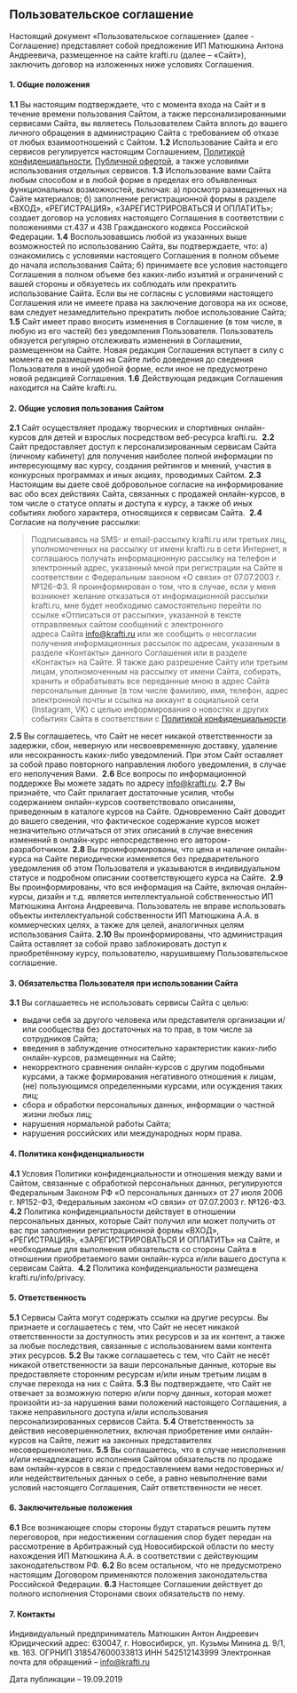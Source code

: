 ## Пользовательское соглашение

Настоящий документ «Пользовательское соглашение» (далее - Соглашение) представляет собой предложение ИП Матюшкина Антона Андреевича, размещенное на сайте krafti.ru (далее – «Сайт»), заключить договор на изложенных ниже условиях Соглашения.

#### 1. Общие положения

**1.1** Вы настоящим подтверждаете, что с момента входа на Сайт и в течение времени пользования Сайтом, а также персонализированными сервисами Сайта, вы являетесь Пользователем Сайта вплоть до вашего личного обращения в администрацию Сайта с требованием об отказе от любых взаимоотношений с Сайтом.
**1.2** Использование Сайта и его сервисов регулируется настоящим Соглашением, [Политикой конфиденциальности](/info/privacy), [Публичной офертой](/info/offer), а также условиями использования отдельных сервисов. 
**1.3** Использование вами Сайта любым способом и в любой форме в пределах его объявленных функциональных возможностей, включая: 
  а) просмотр размещенных на Сайте материалов; 
  б) заполнение регистрационной формы в разделе «ВХОД», «РЕГИСТРАЦИЯ», «ЗАРЕГИСТРИРОВАТЬСЯ И ОПЛАТИТЬ»;
  создает договор на условиях настоящего Соглашения в соответствии с положениями ст.437 и 438 Гражданского кодекса Российской Федерации.
**1.4** Воспользовавшись любой из указанных выше возможностей по использованию Сайта, вы подтверждаете, что: 
  а) ознакомились с условиями настоящего Соглашения в полном объеме до начала использования Сайта;
  б) принимаете все условия настоящего Соглашения в полном объеме без каких-либо изъятий и ограничений с вашей стороны и обязуетесь их соблюдать или прекратить использование Сайта. Если вы не согласны с условиями настоящего Соглашения или не имеете права на заключение договора на их основе, вам следует незамедлительно прекратить любое использование Сайта; 
**1.5** Сайт имеет право вносить изменения в Соглашение (в том числе, в любую из его частей) без уведомления Пользователя. Пользователь обязуется регулярно отслеживать изменения в Соглашении, размещенном на Сайте. Новая редакция Соглашения вступает в силу с момента ее размещения на Сайте либо доведения до сведения Пользователя в иной удобной форме, если иное не предусмотрено новой редакцией Соглашения. 
**1.6** Действующая редакция Соглашения находится на Сайте krafti.ru.

#### 2. Общие условия пользования Сайтом

**2.1** Сайт осуществляет продажу творческих и спортивных онлайн-курсов для детей и взрослых посредством веб-ресурса krafti.ru. 
**2.2** Сайт предоставляет доступ к персонализированным сервисам Сайта (личному кабинету) для получения наиболее полной информации по интересующему вас курсу, создания рейтингов и мнений, участия в конкурсных программах и иных акциях, проводимых Сайтом. 
**2.3** Настоящим вы даете своё добровольное согласие на информирование вас обо всех действиях Сайта, связанных с продажей онлайн-курсов, в том числе о статусе оплаты и доступа к курсу, а также об иных событиях любого характера, относящихся к сервисам Сайта. 
**2.4** Согласие на получение рассылки: 
  
  > Подписываясь на SMS- и email-рассылку krafti.ru или третьих лиц, уполномоченных на рассылку от имени krafti.ru в сети Интернет, я соглашаюсь получать информационную рассылку на телефон и электронный адрес, указанный мной при регистрации на Сайте в соответствии с Федеральным законом «О связи» от 07.07.2003 г. №126-ФЗ.
  > Я проинформирован о том, что в случае, если у меня возникнет желание отказаться от информационной рассылки krafti.ru, мне будет необходимо самостоятельно перейти по ссылке «Отписаться от рассылки», указанной в тексте отправляемых сайтом сообщений с электронного адреса Сайта info@krafti.ru или же сообщить о несогласии получения информационных рассылок по адресам, указанным в разделе «Контакты» данного Соглашения или в разделе «Контакты» на Сайте. 
  > Я также даю разрешение Сайту или третьим лицам, уполномоченным на рассылку от имени Сайта, собирать, хранить и обрабатывать все переданные мною в адрес Сайта персональные данные (в том числе фамилию, имя, телефон, адрес электронной почты и ссылка на аккаунт в социальной сети (Instagram, VK) с целью информирования о новостях и других событиях Сайта в соответствии с [Политикой конфиденциальности](/info/privacy).

**2.5** Вы соглашаетесь, что Сайт не несет никакой ответственности за задержки, сбои, неверную или несвоевременную доставку, удаление или несохранность каких-либо уведомлений. При этом Сайт оставляет за собой право повторного направления любого уведомления, в случае его неполучения Вами. 
**2.6** Все вопросы по информационной поддержке Вы можете задать по адресу info@krafti.ru. 
**2.7** Вы признаёте, что Сайт прилагает достаточные усилия, чтобы содержанием онлайн-курсов соответствовало описаниям, приведенным в каталоге курсов на Сайте. Одновременно Сайт доводит до вашего сведения, что фактическое содержание курсов может незначительно отличаться от этих описаний в случае внесения изменений в онлайн-курс непосредственно его автором-разработчиком.
**2.8** Вы проинформированы, что цена и наличие онлайн-курса на Сайте периодически изменяется без предварительного уведомления об этом Пользователя и указываются в индивидуальном статусе и подробном описании соответствующего курса на Сайте. 
**2.9** Вы проинформированы, что вся информация на Сайте, включая онлайн-курсы, дизайн и т.д. является интеллектуальной собственностью ИП Матюшкина Антона Андреевича. Пользователь не вправе использовать объекты интеллектуальной собственности ИП Матюшкина А.А. в коммерческих целях, а также для целей, аналогичных целям использования Сайта.
**2.10** Вы проинформированы, что администрация Сайта оставляет за собой право заблокировать доступ к приобретённому  курсу, пользователю, нарушившему Пользовательское соглашение.

#### 3. Обязательства Пользователя при использовании Сайта

**3.1** Вы соглашаетесь не использовать сервисы Сайта с целью: 
- выдачи себя за другого человека или представителя организации и/или сообщества без достаточных на то прав, в том числе за сотрудников Сайта;
- введения в заблуждение относительно характеристик каких-либо онлайн-курсов, размещенных на Сайте; 
- некорректного сравнения онлайн-курсов с другим подобными курсами, а также формирования негативного отношения к лицам, (не) пользующимся определенными курсами, или осуждения таких лиц;
- сбора и обработки персональных данных, информации о частной жизни любых лиц;
- нарушения нормальной работы Сайта;
- нарушения российских или международных норм права.

#### 4. Политика конфиденциальности

**4.1** Условия Политики конфиденциальности и отношения между вами и Сайтом, связанные с обработкой персональных данных, регулируются Федеральным Законом РФ «О персональных данных» от 27 июля 2006 г. №152-ФЗ, Федеральным законом «О связи» от 07.07.2003 г. №126-ФЗ.
**4.2** Политика конфиденциальности действует в отношении персональных данных, которые Сайт получил или может получить от вас при заполнении регистрационной формы «ВХОД», «РЕГИСТРАЦИЯ», «ЗАРЕГИСТРИРОВАТЬСЯ И ОПЛАТИТЬ» на Сайте, и необходимые для выполнения обязательств со стороны Сайта в отношении приобретаемого вами онлайн-курса и/или вашего доступа к сервисам Сайта. 
**4.2** Политика конфиденциальности размещена krafti.ru/info/privacy.  

#### 5. Ответственность

**5.1** Сервисы Сайта могут содержать ссылки на другие ресурсы. Вы признаете и соглашаетесь с тем, что Сайт не несет никакой ответственности за доступность этих ресурсов и за их контент, а также за любые последствия, связанные с использованием вами контента этих ресурсов.
**5.2** Вы также соглашаетесь с тем, что Сайт не несёт никакой ответственности за ваши персональные данные, которые вы предоставляете сторонним ресурсам и/или иным третьим лицам в случае перехода на них с Сайта.
**5.3** Вы подтверждаете, что Сайт не отвечает за возможную потерю и/или порчу данных, которая может произойти из-за нарушения вами положений настоящего Соглашения, а также неправильного доступа и/или использования персонализированных сервисов Сайта.
**5.4** Ответственность за действия несовершеннолетних, включая приобретение ими онлайн-курсов на Сайте, лежит на законных представителях несовершеннолетних.
**5.5** Вы соглашаетесь, что в случае неисполнения и/или ненадлежащего исполнения Сайтом обязательств по продаже вам онлайн-курсов в связи с предоставлением вами недостоверных и/или недействительных данных о себе, а равно невыполнение вами условий настоящего Соглашения, Сайт ответственности не несет. 

#### 6. Заключительные положения

**6.1** Все возникающее споры стороны будут стараться решить путем переговоров, при недостижении соглашения спор будет передан на рассмотрение в Арбитражный суд Новосибирской области по месту нахождения ИП Матюшкина А.А. в соответствии с действующим законодательством РФ.
**6.2** Во всем остальном, что не предусмотрено настоящим Договором применяются положения законодательства Российской Федерации.
**6.3** Настоящее Соглашении действует до полного исполнения Сторонами своих обязательств по нему.

#### 7. Контакты

Индивидуальный предприниматель Матюшкин Антон Андреевич 
Юридический адрес: 630047, г. Новосибирск, ул. Кузьмы Минина д. 9/1, кв. 163.
ОГРНИП 318547600033813
ИНН 542512143999
Электронная почта для обращений – info@krafti.ru

Дата публикации – 19.09.2019

